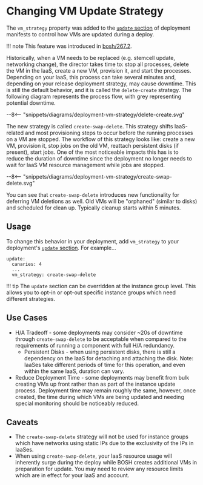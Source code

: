 # Changing VM Update Strategy

The `vm_strategy` property was added to the [`update` section](manifest-v2.md#update) of deployment manifests to control how VMs are updated during a deploy.

!!! note
    This feature was introduced in [bosh/267.2](https://github.com/cloudfoundry/bosh/releases/tag/v267.2).

Historically, when a VM needs to be replaced (e.g. stemcell update, networking change), the director takes time to: stop all processes, delete the VM in the IaaS, create a new VM, provision it, and start the processes. Depending on your IaaS, this process can take several minutes and, depending on your release deployment strategy, may cause downtime. This is still the default behavior, and it is called the `delete-create` strategy. The following diagram represents the process flow, with grey representing potential downtime.

--8<-- "snippets/diagrams/deployment-vm-strategy/delete-create.svg"

The new strategy is called `create-swap-delete`. This strategy shifts IaaS-related and most provisioning steps to occur before the running processes on a VM are stopped. The workflow of this strategy looks like: create a new VM, provision it, stop jobs on the old VM, reattach persistent disks (if present), start jobs. One of the most noticeable impacts this has is to reduce the duration of downtime since the deployment no longer needs to wait for IaaS VM resource management while jobs are stopped.

--8<-- "snippets/diagrams/deployment-vm-strategy/create-swap-delete.svg"

You can see that `create-swap-delete` introduces new functionality for deferring VM deletions as well. Old VMs will be "orphaned" (similar to disks) and scheduled for clean up. Typically cleanup starts within 5 minutes.


## Usage

To change this behavior in your deployment, add `vm_strategy` to your deployment's [`update` section](manifest-v2.md#update). For example...

    update:
      canaries: 4
      ...
      vm_strategy: create-swap-delete

!!! tip
    The `update` section can be overridden at the instance group level. This allows you to opt-in or opt-out specific instance groups which need different strategies.


## Use Cases

 * H/A Tradeoff - some deployments may consider ~20s of downtime through `create-swap-delete` to be acceptable when compared to the requirements of running a component with full H/A redundancy.
    * Persistent Disks - when using persistent disks, there is still a dependency on the IaaS for detaching and attaching the disk. Note: IaaSes take different periods of time for this operation, and even within the same IaaS, duration can vary.
 * Reduce Deployment Time - some deployments may benefit from bulk creating VMs up front rather than as part of the instance update process. Deployment time may remain roughly the same, however, once created, the time during which VMs are being updated and needing special monitoring should be noticeably reduced.


## Caveats

 * The `create-swap-delete` strategy will not be used for instance groups which have networks using static IPs due to the exclusivity of the IPs in IaaSes.
 * When using `create-swap-delete`, your IaaS resource usage will inherently surge during the deploy while BOSH creates additional VMs in preparation for update. You may need to review any resource limits which are in effect for your IaaS and account.
